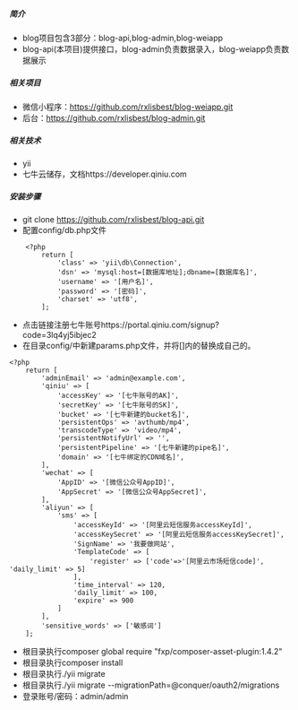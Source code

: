 ##### 简介
- blog项目包含3部分：blog-api,blog-admin,blog-weiapp
- blog-api(本项目)提供接口，blog-admin负责数据录入，blog-weiapp负责数据展示

##### 相关项目
- 微信小程序：https://github.com/rxlisbest/blog-weiapp.git
- 后台：https://github.com/rxlisbest/blog-admin.git

##### 相关技术
- yii
- 七牛云储存，文档https://developer.qiniu.com

##### 安装步骤
- git clone https://github.com/rxlisbest/blog-api.git
- 配置config/db.php文件
```
    <?php
        return [  
            'class' => 'yii\db\Connection',  
            'dsn' => 'mysql:host=[数据库地址];dbname=[数据库名]',  
            'username' => '[用户名]',  
            'password' => '[密码]',  
            'charset' => 'utf8',  
        ];
```
- 点击链接注册七牛账号https://portal.qiniu.com/signup?code=3lq4yj5ibjec2
- 在目录config/中新建params.php文件，并将[]内的替换成自己的。
```
<?php
    return [
        'adminEmail' => 'admin@example.com',
        'qiniu' => [
            'accessKey' => '[七牛账号的AK]',
            'secretKey' => '[七牛账号的SK]',
            'bucket' => '[七牛新建的bucket名]',
            'persistentOps' => 'avthumb/mp4',
            'transcodeType' => 'video/mp4',
            'persistentNotifyUrl' => '',
            'persistentPipeline' => '[七牛新建的pipe名]',
            'domain' => '[七牛绑定的CDN域名]',
        ],
        'wechat' => [
            'AppID' => '[微信公众号AppID]',
            'AppSecret' => '[微信公众号AppSecret]',
        ],
        'aliyun' => [
            'sms' => [
                'accessKeyId' => '[阿里云短信服务accessKeyId]',
                'accessKeySecret' => '[阿里云短信服务accessKeySecret]',
                'SignName' => '我要做网站',
                'TemplateCode' => [
                    'register' => ['code'=>'[阿里云市场短信code]', 'daily_limit' => 5]
                ],
                'time_interval' => 120,
                'daily_limit' => 100,
                'expire' => 900
            ]
        ],
        'sensitive_words' => ['敏感词']
    ];
```
- 根目录执行composer global require "fxp/composer-asset-plugin:1.4.2"
- 根目录执行composer install
- 根目录执行./yii migrate
- 根目录执行./yii migrate --migrationPath=@conquer/oauth2/migrations
- 登录账号/密码：admin/admin
